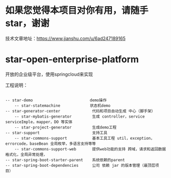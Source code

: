 # 如果您觉得本项目对你有用，请随手star，谢谢

技术文章地址：https://www.jianshu.com/u/6ad247189165

# star-open-enterprise-platform

开放的企业级平台，使用springcloud来实现


工程说明：

```
 
-- star-demo                         demo操作   
    -- star-statemachine             状态机demo   
-- star-generator-center              代码和项目自动生成 中心（脚手架）   
    -- star-mybatis-generator         生成 controller，service serviceImple，mapper，DO 等实体   
    -- star-project-generator         生成demo工程   
-- star-support                       支持工具
    -- star-commons-support           基本工具工程 util，exception，errorcode，baseBean 全局枚举，多语言支持等等   
    -- star-commons-support-web       提供web功能的支持 跨域，请求和返回数据格式化，全局异常处理，   
-- star-spring-boot-starter-parent    系统依赖的parent    
-- star-spring-boot-dependencies      公司 依赖 jar 的版本管理（最顶层项目）   

```
